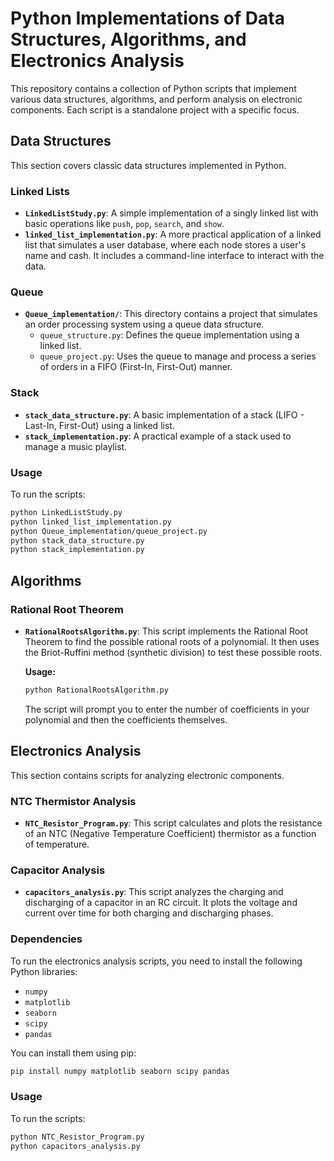 # Python Implementations of Data Structures, Algorithms, and Electronics Analysis

This repository contains a collection of Python scripts that implement various data structures, algorithms, and perform analysis on electronic components. Each script is a standalone project with a specific focus.

## Data Structures

This section covers classic data structures implemented in Python.

### Linked Lists

*   **`LinkedListStudy.py`**: A simple implementation of a singly linked list with basic operations like `push`, `pop`, `search`, and `show`.
*   **`linked_list_implementation.py`**: A more practical application of a linked list that simulates a user database, where each node stores a user's name and cash. It includes a command-line interface to interact with the data.

### Queue

*   **`Queue_implementation/`**: This directory contains a project that simulates an order processing system using a queue data structure.
    *   `queue_structure.py`: Defines the queue implementation using a linked list.
    *   `queue_project.py`: Uses the queue to manage and process a series of orders in a FIFO (First-In, First-Out) manner.

### Stack

*   **`stack_data_structure.py`**: A basic implementation of a stack (LIFO - Last-In, First-Out) using a linked list.
*   **`stack_implementation.py`**: A practical example of a stack used to manage a music playlist.

### Usage
To run the scripts:
```bash
python LinkedListStudy.py
python linked_list_implementation.py
python Queue_implementation/queue_project.py
python stack_data_structure.py
python stack_implementation.py
```

## Algorithms

### Rational Root Theorem

*   **`RationalRootsAlgorithm.py`**: This script implements the Rational Root Theorem to find the possible rational roots of a polynomial. It then uses the Briot-Ruffini method (synthetic division) to test these possible roots.

    **Usage:**
    ```bash
    python RationalRootsAlgorithm.py
    ```
    The script will prompt you to enter the number of coefficients in your polynomial and then the coefficients themselves.

## Electronics Analysis

This section contains scripts for analyzing electronic components.

### NTC Thermistor Analysis

*   **`NTC_Resistor_Program.py`**: This script calculates and plots the resistance of an NTC (Negative Temperature Coefficient) thermistor as a function of temperature.

### Capacitor Analysis

*   **`capacitors_analysis.py`**: This script analyzes the charging and discharging of a capacitor in an RC circuit. It plots the voltage and current over time for both charging and discharging phases.

### Dependencies

To run the electronics analysis scripts, you need to install the following Python libraries:

*   `numpy`
*   `matplotlib`
*   `seaborn`
*   `scipy`
*   `pandas`

You can install them using pip:
```bash
pip install numpy matplotlib seaborn scipy pandas
```

### Usage
To run the scripts:
```bash
python NTC_Resistor_Program.py
python capacitors_analysis.py
```
